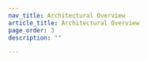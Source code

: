 ```yaml
---
nav_title: Architectural Overview
article_title: Architectural Overview
page_order: 3
description: ""

---
```

